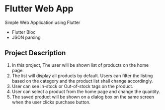 # Flutter Web App 
Simple Web Application using Flutter
- Flutter Bloc 
- JSON parsing

## Project Description
1. In this project, The user will be shown list of products on the home page. 
2. The list will display all products by default. Users can filter the listing based on the category and the product list shall change accordingly.
3. User can see In-stock or Out-of-stock tags on the product.
4. User can select a product from the home page and change the quantity. 
5. The saved product will be shown on a dialog box on the same screen when the user clicks purchase button. 
